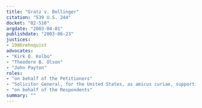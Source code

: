 ```yaml
---
title: "Gratz v. Bollinger"
citation: "539 U.S. 244"
docket: "02-516"
argdate: "2003-04-01"
publishdate: "2003-06-23"
justices:
- 1986rehnquist
advocates:
- "Kirk O. Kolbo"
- "Theodore B. Olson"
- "John Payton"
roles:
- "on behalf of the Petitioners"
- "Solicitor General, for the United States, as amicus curiae, supporting the Petitioners"
- "on behalf of the Respondents"
summary: ""
---
```


